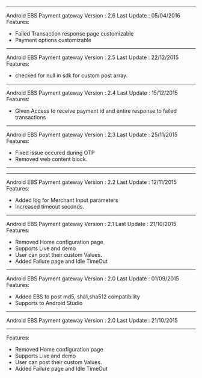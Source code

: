 *******************
Android EBS Payment gateway
Version : 2.6
Last Update : 05/04/2016
Features:
* Failed Transaction response page customizable
* Payment options customizable

*******************
Android EBS Payment gateway
Version : 2.5
Last Update : 22/12/2015
Features:
* checked for null in sdk for custom post array.

*******************
Android EBS Payment gateway
Version : 2.4
Last Update : 15/12/2015
Features:
* Given Access to receive payment id and entire response to failed transactions

*******************
Android EBS Payment gateway
Version : 2.3
Last Update : 25/11/2015
Features:
* Fixed issue occured during OTP
* Removed web content block. 
*******************

*******************
Android EBS Payment gateway
Version : 2.2
Last Update : 12/11/2015
Features:
* Added log for Merchant Input parameters
* Increased timeout seconds. 
*******************

Android EBS Payment gateway
Version : 2.1
Last Update : 21/10/2015
Features:
* Removed Home configuration page
* Supports Live and demo
* User can post their custom Values.
* Added Failure page and Idle TimeOut 
*******************

Android EBS Payment gateway
Version : 2.0
Last Update : 01/09/2015
Features:
* Added EBS to post md5, sha1,sha512 compatibility
* Supports to Android Studio



*******************
Android EBS Payment gateway
Version : 2.0
Last Update : 21/10/2015
********************
Features:
* Removed Home configuration page
* Supports Live and demo
* User can post their custom Values.
* Added Failure page and Idle TimeOut 


